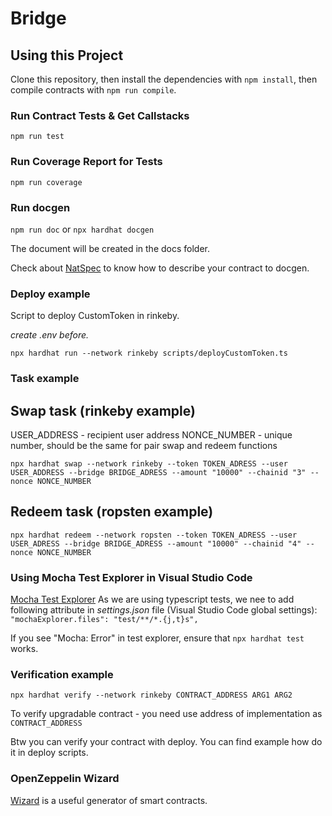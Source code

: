 # Bridge

## Using this Project

Clone this repository, then install the dependencies with `npm install`, then compile contracts with `npm run compile`.

### Run Contract Tests & Get Callstacks

`npm run test`

### Run Coverage Report for Tests

`npm run coverage`

### Run docgen

`npm run doc` or `npx hardhat docgen`

The document will be created in the docs folder.

Check about [NatSpec](https://docs.soliditylang.org/en/v0.5.10/natspec-format.html) to know how to describe your contract to docgen.

### Deploy example

Script to deploy CustomToken in rinkeby.

_create .env before._

`npx hardhat run --network rinkeby scripts/deployCustomToken.ts`

### Task example

## Swap task (rinkeby example)

USER_ADDRESS - recipient user address
NONCE_NUMBER - unique number, should be the same for pair swap and redeem functions

`npx hardhat swap --network rinkeby --token TOKEN_ADRESS --user USER_ADDRESS --bridge BRIDGE_ADRESS --amount "10000" --chainid "3" --nonce NONCE_NUMBER`

## Redeem task (ropsten example)

`npx hardhat redeem --network ropsten --token TOKEN_ADRESS --user USER_ADRESS --bridge BRIDGE_ADRESS --amount "10000" --chainid "4" --nonce NONCE_NUMBER`

### Using Mocha Test Explorer in Visual Studio Code

[Mocha Test Explorer](https://marketplace.visualstudio.com/items?itemName=hbenl.vscode-mocha-test-adapter)
As we are using typescript tests, we nee to add following attribute in *settings.json* file (Visual Studio Code global settings):
`"mochaExplorer.files": "test/**/*.{j,t}s",`

If you see "Mocha: Error" in test explorer, ensure that `npx hardhat test` works.

### Verification example

`npx hardhat verify --network rinkeby CONTRACT_ADDRESS ARG1 ARG2`

To verify upgradable contract - you need use address of implementation as `CONTRACT_ADDRESS`

Btw you can verify your contract with deploy. You can find example how do it in deploy scripts.

### OpenZeppelin Wizard

[Wizard](https://docs.openzeppelin.com/contracts/4.x/wizard) is a useful generator of smart contracts.
